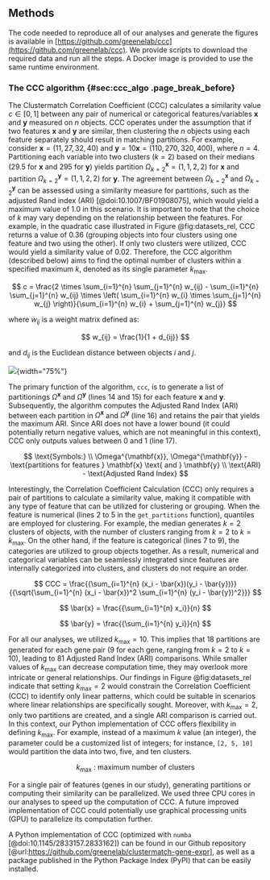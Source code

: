 ## Methods

The code needed to reproduce all of our analyses and generate the figures is available in [https://github.com/greenelab/ccc](https://github.com/greenelab/ccc).
We provide scripts to download the required data and run all the steps.
A Docker image is provided to use the same runtime environment.


### The CCC algorithm {#sec:ccc_algo .page_break_before}

The Clustermatch Correlation Coefficient (CCC) calculates a similarity value $c \in \left[0,1\right]$ between any pair of numerical or categorical features/variables $\mathbf{x}$ and $\mathbf{y}$ measured on $n$ objects.
CCC operates under the assumption that if two features $\mathbf{x}$ and $\mathbf{y}$ are similar, then clustering the $n$ objects using each feature separately should result in matching partitions.
For example, consider $\mathbf{x}=(11, 27, 32, 40)$ and $\mathbf{y}=10\mathbf{x}=(110, 270, 320, 400)$, where $n=4$.
Partitioning each variable into two clusters ($k=2$) based on their medians (29.5 for $\mathbf{x}$ and 295 for $\mathbf{y}$) yields partition $\Omega^{\mathbf{x}}_{k=2}=(1, 1, 2, 2)$ for $\mathbf{x}$ and partition $\Omega^{\mathbf{y}}_{k=2}=(1, 1, 2, 2)$ for $\mathbf{y}$.
The agreement between $\Omega^{\mathbf{x}}_{k=2}$ and $\Omega^{\mathbf{y}}_{k=2}$ can be assessed using a similarity measure for partitions, such as the adjusted Rand index (ARI) [@doi:10.1007/BF01908075], which would yield a maximum value of 1.0 in this scenario.
It is important to note that the choice of $k$ may vary depending on the relationship between the features.
For example, in the quadratic case illustrated in Figure @fig:datasets_rel, CCC returns a value of 0.36 (grouping objects into four clusters using one feature and two using the other).
If only two clusters were utilized, CCC would yield a similarity value of 0.02.
Therefore, the CCC algorithm (described below) aims to find the optimal number of clusters within a specified maximum $k$, denoted as its single parameter $k_{\mathrm{max}}$. 

$$
c = \frac{2 \times \sum_{i=1}^{n} \sum_{j=1}^{n} w_{ij} - \sum_{i=1}^{n} \sum_{j=1}^{n} w_{ij} \times \left( \sum_{i=1}^{n} w_{i} \times \sum_{j=1}^{n} w_{j} \right)}{\sum_{i=1}^{n} w_{i} + \sum_{j=1}^{n} w_{j}}
$$

where $w_{ij}$ is a weight matrix defined as:

$$
w_{ij} = \frac{1}{1 + d_{ij}}
$$

and $d_{ij}$ is the Euclidean distance between objects $i$ and $j$.

![
](images/intro/ccc_algorithm/ccc_algorithm.svg "CCC algorithm"){width="75%"}

The primary function of the algorithm, `ccc`, is to generate a list of partitionings $\Omega^{\mathbf{x}}$ and $\Omega^{\mathbf{y}}$ (lines 14 and 15) for each feature $\mathbf{x}$ and $\mathbf{y}$.
Subsequently, the algorithm computes the Adjusted Rand Index (ARI) between each partition in $\Omega^{\mathbf{x}}$ and $\Omega^{\mathbf{y}}$ (line 16) and retains the pair that yields the maximum ARI.
Since ARI does not have a lower bound (it could potentially return negative values, which are not meaningful in this context), CCC only outputs values between 0 and 1 (line 17).

$$
\text{Symbols:} \\
\Omega^{\mathbf{x}}, \Omega^{\mathbf{y}} - \text{partitions for features } \mathbf{x} \text{ and } \mathbf{y} \\
\text{ARI} - \text{Adjusted Rand Index}
$$


Interestingly, the Correlation Coefficient Calculation (CCC) only requires a pair of partitions to calculate a similarity value, making it compatible with any type of feature that can be utilized for clustering or grouping.
When the feature is numerical (lines 2 to 5 in the `get_partitions` function), quantiles are employed for clustering.
For example, the median generates $k=2$ clusters of objects, with the number of clusters ranging from $k=2$ to $k=k_{\mathrm{max}}$.
On the other hand, if the feature is categorical (lines 7 to 9), the categories are utilized to group objects together.
As a result, numerical and categorical variables can be seamlessly integrated since features are internally categorized into clusters, and clusters do not require an order.

$$
CCC = \frac{{\sum_{i=1}^{n} (x_i - \bar{x})(y_i - \bar{y})}}{{\sqrt{\sum_{i=1}^{n} (x_i - \bar{x})^2 \sum_{i=1}^{n} (y_i - \bar{y})^2}}}
$$

$$
\bar{x} = \frac{{\sum_{i=1}^{n} x_i}}{n}
$$

$$
\bar{y} = \frac{{\sum_{i=1}^{n} y_i}}{n}
$$


For all our analyses, we utilized $k_{\mathrm{max}}=10$.
This implies that 18 partitions are generated for each gene pair (9 for each gene, ranging from $k=2$ to $k=10$), leading to 81 Adjusted Rand Index (ARI) comparisons.
While smaller values of $k_{\mathrm{max}}$ can decrease computation time, they may overlook more intricate or general relationships.
Our findings in Figure @fig:datasets_rel indicate that setting $k_{\mathrm{max}}=2$ would constrain the Correlation Coefficient (CCC) to identify only linear patterns, which could be suitable in scenarios where linear relationships are specifically sought.
Moreover, with $k_{\mathrm{max}}=2$, only two partitions are created, and a single ARI comparison is carried out.
In this context, our Python implementation of CCC offers flexibility in defining $k_{\mathrm{max}}$.
For example, instead of a maximum $k$ value (an integer), the parameter could be a customized list of integers; for instance, `[2, 5, 10]` would partition the data into two, five, and ten clusters.

$$
k_{\mathrm{max}} \text{ : maximum number of clusters}
$$


For a single pair of features (genes in our study), generating partitions or computing their similarity can be parallelized.
We used three CPU cores in our analyses to speed up the computation of CCC.
A future improved implementation of CCC could potentially use graphical processing units (GPU) to parallelize its computation further.


A Python implementation of CCC (optimized with `numba` [@doi:10.1145/2833157.2833162]) can be found in our Github repository [@url:https://github.com/greenelab/clustermatch-gene-expr], as well as a package published in the Python Package Index (PyPI) that can be easily installed.

